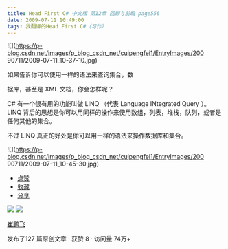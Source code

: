 ```yaml
---
title: Head First C# 中文版 第12章 回顾与前瞻 page556
date: 2009-07-11 10:49:00
tags: 我翻译的Head First C#（习作）
---
```

![](https://p-blog.csdn.net/images/p_blog_csdn_net/cuipengfei1/EntryImages/200
90711/2009-07-11_10-37-10.jpg)

如果告诉你可以使用一样的语法来查询集合，数

据库，甚至是  XML  文档，你会怎样呢？

  

C#  有一个很有用的功能叫做  LINQ  （代表  Language INtegrated Query  ）。  LINQ
背后的思想是你可以用同样的操作来使用数组，列表，堆栈，队列，或者是任何其他的集合。

  

不过  LINQ  真正的好处是你可以用一样的语法来操作数据库和集合。

  

![](https://p-blog.csdn.net/images/p_blog_csdn_net/cuipengfei1/EntryImages/200
90711/2009-07-11_10-45-30.jpg)

  * [ 点赞  ](javascript:;)
  * [ 收藏  ](javascript:;)
  * [ 分享 ](javascript:;)

[ ![](https://profile.csdnimg.cn/5/2/5/3_cuipengfei1)
![](https://g.csdnimg.cn/static/user-reg-year/1x/11.png)
](https://blog.csdn.net/cuipengfei1)

[ 崔鹏飞 ](https://blog.csdn.net/cuipengfei1)

发布了127 篇原创文章  ·  获赞 8  ·  访问量 74万+

